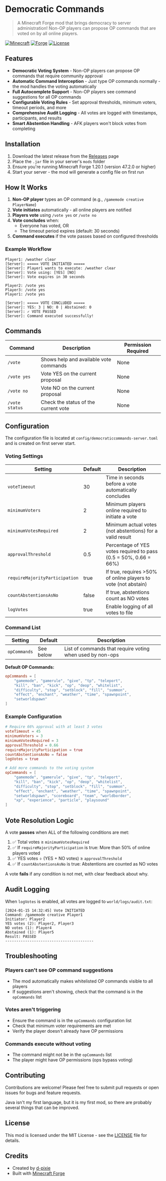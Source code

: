 # Democratic Commands

> A Minecraft Forge mod that brings democracy to server administration! Non-OP players can propose OP commands that are voted on by all online players.

[![Minecraft](https://img.shields.io/badge/Minecraft-1.20.1-green.svg)](https://www.minecraft.net/)
[![Forge](https://img.shields.io/badge/Forge-47.2.0-orange.svg)](https://files.minecraftforge.net/)
[![License](https://img.shields.io/badge/License-MIT-blue.svg)](LICENSE)

## Features

- **Democratic Voting System** - Non-OP players can propose OP commands that require community approval
- **Automatic Command Interception** - Just type OP commands normally - the mod handles the voting automatically
- **Full Autocomplete Support** - Non-OP players see command suggestions for all OP commands
- **Configurable Voting Rules** - Set approval thresholds, minimum voters, timeout periods, and more
- **Comprehensive Audit Logging** - All votes are logged with timestamps, participants, and results
- **Smart Abstention Handling** - AFK players won't block votes from completing

## Installation

1. Download the latest release from the [Releases](https://github.com/yourusername/democratic-commands/releases) page
2. Place the `.jar` file in your server's `mods` folder
3. Ensure you're running Minecraft Forge 1.20.1 (version 47.2.0 or higher)
4. Start your server - the mod will generate a config file on first run

## How It Works

1. **Non-OP player** types an OP command (e.g., `/gamemode creative PlayerName`)
2. **Vote initiates** automatically - all online players are notified
3. **Players vote** using `/vote yes` or `/vote no`
4. **Vote concludes** when:
   - Everyone has voted, OR
   - The timeout period expires (default: 30 seconds)
5. **Command executes** if the vote passes based on configured thresholds

### Example Workflow

```
Player1: /weather clear
[Server]: ===== VOTE INITIATED =====
[Server]: Player1 wants to execute: /weather clear
[Server]: Vote using: [YES] [NO]
[Server]: Vote expires in 30 seconds

Player2: /vote yes
Player3: /vote yes
Player1: /vote yes

[Server]: ===== VOTE CONCLUDED =====
[Server]: YES: 3 | NO: 0 | Abstained: 0
[Server]: ✓ VOTE PASSED
[Server]: Command executed successfully!
```

## Commands

| Command        | Description                            | Permission Required |
| -------------- | -------------------------------------- | ------------------- |
| `/vote`        | Shows help and available vote commands | None                |
| `/vote yes`    | Vote YES on the current proposal       | None                |
| `/vote no`     | Vote NO on the current proposal        | None                |
| `/vote status` | Check the status of the current vote   | None                |

## Configuration

The configuration file is located at `config/democraticcommands-server.toml` and is created on first server start.

### Voting Settings

| Setting                        | Default | Description                                                      |
| ------------------------------ | ------- | ---------------------------------------------------------------- |
| `voteTimeout`                  | 30      | Time in seconds before a vote automatically concludes            |
| `minimumVoters`                | 2       | Minimum players online required to initiate a vote               |
| `minimumVotesRequired`         | 2       | Minimum actual votes (not abstentions) for a valid result        |
| `approvalThreshold`            | 0.5     | Percentage of YES votes required to pass (0.5 = 50%, 0.66 = 66%) |
| `requireMajorityParticipation` | true    | If true, requires >50% of online players to vote (not abstain)   |
| `countAbstentionsAsNo`         | false   | If true, abstentions count as NO votes                           |
| `logVotes`                     | true    | Enable logging of all votes to file                              |

### Command List

| Setting      | Default   | Description                                               |
| ------------ | --------- | --------------------------------------------------------- |
| `opCommands` | See below | List of commands that require voting when used by non-ops |

**Default OP Commands:**

```toml
opCommands = [
    "gamemode", "gamerule", "give", "tp", "teleport",
    "kill", "ban", "kick", "op", "deop", "whitelist",
    "difficulty", "stop", "setblock", "fill", "summon",
    "effect", "enchant", "weather", "time", "spawnpoint",
    "setworldspawn"
]
```

### Example Configuration

```toml
# Require 66% approval with at least 3 votes
voteTimeout = 45
minimumVoters = 3
minimumVotesRequired = 3
approvalThreshold = 0.66
requireMajorityParticipation = true
countAbstentionsAsNo = false
logVotes = true

# Add more commands to the voting system
opCommands = [
    "gamemode", "gamerule", "give", "tp", "teleport",
    "kill", "ban", "kick", "op", "deop", "whitelist",
    "difficulty", "stop", "setblock", "fill", "summon",
    "effect", "enchant", "weather", "time", "spawnpoint",
    "setworldspawn", "scoreboard", "team", "worldborder",
    "xp", "experience", "particle", "playsound"
]
```

## Vote Resolution Logic

A vote **passes** when ALL of the following conditions are met:

1. ✅ Total votes ≥ `minimumVotesRequired`
2. ✅ If `requireMajorityParticipation` is true: More than 50% of online players voted
3. ✅ YES votes ÷ (YES + NO votes) ≥ `approvalThreshold`
4. ✅ If `countAbstentionsAsNo` is true: Abstentions are counted as NO votes

A vote **fails** if any condition is not met, with clear feedback about why.

## Audit Logging

When `logVotes` is enabled, all votes are logged to `world/logs/audit.txt`:

```
[2024-01-15 14:32:45] Vote INITIATED
Command: /gamemode creative Player1
Initiator: Player2
YES votes (2): Player2, Player3
NO votes (1): Player4
Abstained (1): Player5
Result: PASSED
----------------------------------------
```

## Troubleshooting

### Players can't see OP command suggestions

- The mod automatically makes whitelisted OP commands visible to all players
- If suggestions aren't showing, check that the command is in the `opCommands` list

### Votes aren't triggering

- Ensure the command is in the `opCommands` configuration list
- Check that minimum voter requirements are met
- Verify the player doesn't already have OP permissions

### Commands execute without voting

- The command might not be in the `opCommands` list
- The player might have OP permissions (ops bypass voting)

## Contributing

Contributions are welcome! Please feel free to submit pull requests or open issues for bugs and feature requests.

Java isn't my first language, but it is my first mod, so there are probably several things that can be improved.

## License

This mod is licensed under the MIT License - see the [LICENSE](LICENSE) file for details.

## Credits

- Created by [d-pixie](https://github.com/d-pixie)
- Built with [Minecraft Forge](https://minecraftforge.net/)
